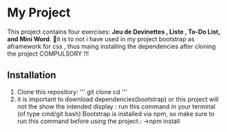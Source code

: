# My Project
This project contains four exercises: **Jeu de Devinettes , Liste , To-Do List, and Mini Word**.
📢it is to not i have used in my project bootstrap as aframework for css , thus maing installing the dependencies  after cloning the project COMPULSORY !!!
## Installation
1. Clone this repository:
   '''
   git clone <your-repo-link>
   cd <your-repo-name>
   '''
2. it is important to download dependencies(bootstrap) or this project will not the show the intended display :
run this command in your terminal (of type cmd/git bash) Bootstrap is installed via npm, so make sure to run this command  before using the project.:
    ->npm install 
